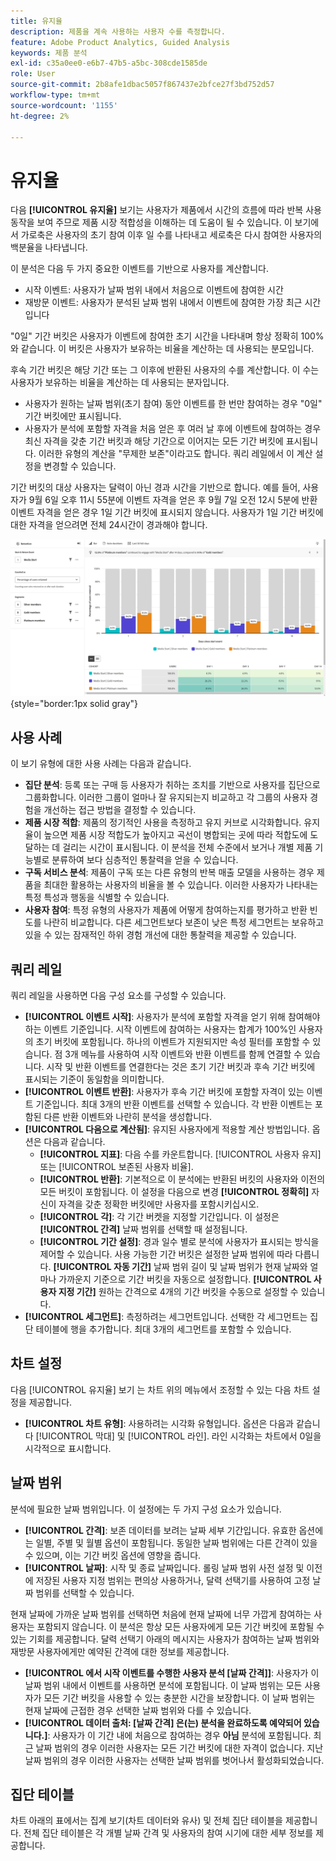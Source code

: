 ```yaml
---
title: 유지율
description: 제품을 계속 사용하는 사용자 수를 측정합니다.
feature: Adobe Product Analytics, Guided Analysis
keywords: 제품 분석
exl-id: c35a0ee0-e6b7-47b5-a5bc-308cde1585de
role: User
source-git-commit: 2b8afe1dbac5057f867437e2bfce27f3bd752d57
workflow-type: tm+mt
source-wordcount: '1155'
ht-degree: 2%

---
```


# 유지율

다음 **[!UICONTROL 유지율]** 보기는 사용자가 제품에서 시간의 흐름에 따라 반복 사용 동작을 보여 주므로 제품 시장 적합성을 이해하는 데 도움이 될 수 있습니다. 이 보기에서 가로축은 사용자의 초기 참여 이후 일 수를 나타내고 세로축은 다시 참여한 사용자의 백분율을 나타냅니다.

이 분석은 다음 두 가지 중요한 이벤트를 기반으로 사용자를 계산합니다.

* 시작 이벤트: 사용자가 날짜 범위 내에서 처음으로 이벤트에 참여한 시간
* 재방문 이벤트: 사용자가 분석된 날짜 범위 내에서 이벤트에 참여한 가장 최근 시간입니다

&quot;0일&quot; 기간 버킷은 사용자가 이벤트에 참여한 초기 시간을 나타내며 항상 정확히 100%와 같습니다. 이 버킷은 사용자가 보유하는 비율을 계산하는 데 사용되는 분모입니다.

후속 기간 버킷은 해당 기간 또는 그 이후에 반환된 사용자의 수를 계산합니다. 이 수는 사용자가 보유하는 비율을 계산하는 데 사용되는 분자입니다.

* 사용자가 원하는 날짜 범위(초기 참여) 동안 이벤트를 한 번만 참여하는 경우 &quot;0일&quot; 기간 버킷에만 표시됩니다.
* 사용자가 분석에 포함할 자격을 처음 얻은 후 여러 날 후에 이벤트에 참여하는 경우 최신 자격을 갖춘 기간 버킷과 해당 기간으로 이어지는 모든 기간 버킷에 표시됩니다. 이러한 유형의 계산을 &quot;무제한 보존&quot;이라고도 합니다. 쿼리 레일에서 이 계산 설정을 변경할 수 있습니다.

기간 버킷의 대상 사용자는 달력이 아닌 경과 시간을 기반으로 합니다. 예를 들어, 사용자가 9월 6일 오후 11시 55분에 이벤트 자격을 얻은 후 9월 7일 오전 12시 5분에 반환 이벤트 자격을 얻은 경우 1일 기간 버킷에 표시되지 않습니다. 사용자가 1일 기간 버킷에 대한 자격을 얻으려면 전체 24시간이 경과해야 합니다.

![유지율 스크린샷](../assets/retention-rates.png){style="border:1px solid gray"}

## 사용 사례

이 보기 유형에 대한 사용 사례는 다음과 같습니다.

* **집단 분석**: 등록 또는 구매 등 사용자가 취하는 조치를 기반으로 사용자를 집단으로 그룹화합니다. 이러한 그룹이 얼마나 잘 유지되는지 비교하고 각 그룹의 사용자 경험을 개선하는 접근 방법을 결정할 수 있습니다.
* **제품 시장 적합**: 제품의 정기적인 사용을 측정하고 유지 커브로 시각화합니다. 유지율이 높으면 제품 시장 적합도가 높아지고 곡선이 병합되는 곳에 따라 적합도에 도달하는 데 걸리는 시간이 표시됩니다. 이 분석을 전체 수준에서 보거나 개별 제품 기능별로 분류하여 보다 심층적인 통찰력을 얻을 수 있습니다.
* **구독 서비스 분석**: 제품이 구독 또는 다른 유형의 반복 매출 모델을 사용하는 경우 제품을 최대한 활용하는 사용자의 비율을 볼 수 있습니다. 이러한 사용자가 나타내는 특정 특성과 행동을 식별할 수 있습니다.
* **사용자 참여**: 특정 유형의 사용자가 제품에 어떻게 참여하는지를 평가하고 반환 빈도를 나란히 비교합니다. 다른 세그먼트보다 보존이 낮은 특정 세그먼트는 보유하고 있을 수 있는 잠재적인 하위 경험 개선에 대한 통찰력을 제공할 수 있습니다.

## 쿼리 레일

쿼리 레일을 사용하면 다음 구성 요소를 구성할 수 있습니다.

* **[!UICONTROL 이벤트 시작]**: 사용자가 분석에 포함할 자격을 얻기 위해 참여해야 하는 이벤트 기준입니다. 시작 이벤트에 참여하는 사용자는 합계가 100%인 사용자의 초기 버킷에 포함됩니다. 하나의 이벤트가 지원되지만 속성 필터를 포함할 수 있습니다. 점 3개 메뉴를 사용하여 시작 이벤트와 반환 이벤트를 함께 연결할 수 있습니다. 시작 및 반환 이벤트를 연결한다는 것은 초기 기간 버킷과 후속 기간 버킷에 표시되는 기준이 동일함을 의미합니다.
* **[!UICONTROL 이벤트 반환]**: 사용자가 후속 기간 버킷에 포함할 자격이 있는 이벤트 기준입니다. 최대 3개의 반환 이벤트를 선택할 수 있습니다. 각 반환 이벤트는 포함된 다른 반환 이벤트와 나란히 분석을 생성합니다.
* **[!UICONTROL 다음으로 계산됨]**: 유지된 사용자에게 적용할 계산 방법입니다. 옵션은 다음과 같습니다.
   * **[!UICONTROL 지표]**: 다음 수를 카운트합니다. [!UICONTROL 사용자 유지] 또는 [!UICONTROL 보존된 사용자 비율].
   * **[!UICONTROL 반환]**: 기본적으로 이 분석에는 반환된 버킷의 사용자와 이전의 모든 버킷이 포함됩니다. 이 설정을 다음으로 변경 **[!UICONTROL 정확히]** 자신이 자격을 갖춘 정확한 버킷에만 사용자를 포함시키십시오.
   * **[!UICONTROL 각]**: 각 기간 버켓을 지정할 기간입니다. 이 설정은 **[!UICONTROL 간격]** 날짜 범위를 선택할 때 설정됩니다.
   * **[!UICONTROL 기간 설정]**: 경과 일수 별로 분석에 사용자가 표시되는 방식을 제어할 수 있습니다. 사용 가능한 기간 버킷은 설정한 날짜 범위에 따라 다릅니다. **[!UICONTROL 자동 기간]** 날짜 범위 길이 및 날짜 범위가 현재 날짜와 얼마나 가까운지 기준으로 기간 버킷을 자동으로 설정합니다. **[!UICONTROL 사용자 지정 기간]** 원하는 간격으로 4개의 기간 버킷을 수동으로 설정할 수 있습니다.
* **[!UICONTROL 세그먼트]**: 측정하려는 세그먼트입니다. 선택한 각 세그먼트는 집단 테이블에 행을 추가합니다. 최대 3개의 세그먼트를 포함할 수 있습니다.

## 차트 설정

다음 [!UICONTROL 유지율] 보기 는 차트 위의 메뉴에서 조정할 수 있는 다음 차트 설정을 제공합니다.

* **[!UICONTROL 차트 유형]**: 사용하려는 시각화 유형입니다. 옵션은 다음과 같습니다 [!UICONTROL 막대] 및 [!UICONTROL 라인]. 라인 시각화는 차트에서 0일을 시각적으로 표시합니다.

## 날짜 범위

분석에 필요한 날짜 범위입니다. 이 설정에는 두 가지 구성 요소가 있습니다.

* **[!UICONTROL 간격]**: 보존 데이터를 보려는 날짜 세부 기간입니다. 유효한 옵션에는 일별, 주별 및 월별 옵션이 포함됩니다. 동일한 날짜 범위에는 다른 간격이 있을 수 있으며, 이는 기간 버킷 옵션에 영향을 줍니다.
* **[!UICONTROL 날짜]**: 시작 및 종료 날짜입니다. 롤링 날짜 범위 사전 설정 및 이전에 저장된 사용자 지정 범위는 편의상 사용하거나, 달력 선택기를 사용하여 고정 날짜 범위를 선택할 수 있습니다.

현재 날짜에 가까운 날짜 범위를 선택하면 처음에 현재 날짜에 너무 가깝게 참여하는 사용자는 포함되지 않습니다. 이 분석은 항상 모든 사용자에게 모든 기간 버킷에 포함될 수 있는 기회를 제공합니다. 달력 선택기 아래의 메시지는 사용자가 참여하는 날짜 범위와 재방문 사용자에게만 예약된 간격에 대한 정보를 제공합니다.

* **[!UICONTROL 에서 시작 이벤트를 수행한 사용자 분석 [날짜 간격]]**: 사용자가 이 날짜 범위 내에서 이벤트를 사용하면 분석에 포함됩니다. 이 날짜 범위는 모든 사용자가 모든 기간 버킷을 사용할 수 있는 충분한 시간을 보장합니다. 이 날짜 범위는 현재 날짜에 근접한 경우 선택한 날짜 범위와 다를 수 있습니다.
* **[!UICONTROL 데이터 출처: [날짜 간격] 은(는) 분석을 완료하도록 예약되어 있습니다.]**: 사용자가 이 기간 내에 처음으로 참여하는 경우 **아님** 분석에 포함됩니다. 최근 날짜 범위의 경우 이러한 사용자는 모든 기간 버킷에 대한 자격이 없습니다. 지난 날짜 범위의 경우 이러한 사용자는 선택한 날짜 범위를 벗어나서 활성화되었습니다.

## 집단 테이블

차트 아래의 표에서는 집계 보기(차트 데이터와 유사) 및 전체 집단 테이블을 제공합니다. 전체 집단 테이블은 각 개별 날짜 간격 및 사용자의 참여 시기에 대한 세부 정보를 제공합니다.
